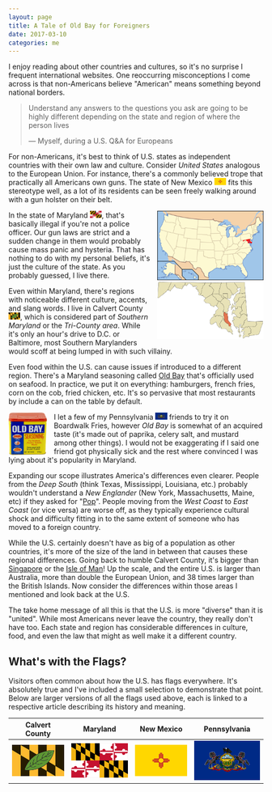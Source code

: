 ```yaml
---
layout: page
title: A Tale of Old Bay for Foreigners
date: 2017-03-10
categories: me
---
```


I enjoy reading about other countries and cultures, so it's no surprise I 
frequent international websites. One reoccurring misconceptions I come across is 
that non-Americans believe "American" means something beyond national borders.

> Understand any answers to the questions you ask are going to be highly 
> different depending on the state and region of where the person lives
>  
> &mdash; Myself, during a U.S. Q&A for Europeans

For non-Americans, it's best to think of U.S. states as independent countries 
with their own law and culture. Consider *United States* analogous to the 
European Union. For instance, there's a commonly believed trope that practically 
all Americans own guns. The state of New Mexico <img src="/assets/img/flags/new-mexico.png" style="height: 1em"> 
fits this stereotype well, as a lot of its residents can be seen freely walking 
around with a gun holster on their belt. 

<span style="float: right; text-align: left; width: 15em; margin-left: 1em">
    <img src="/assets/img/maps/usa.png">
    <span style="margin: 1em"></span>
    <img src="/assets/img/maps/maryland.png">
</span>

In the state of Maryland <img src="/assets/img/flags/maryland.png" style="height: 1em">, 
that's basically illegal if you're not a police officer. Our gun laws are strict 
and a sudden change in them would probably cause mass panic and hysteria. That 
has nothing to do with my personal beliefs, it's just the culture of the state. 
As you probably guessed, I live there. 


Even within Maryland, there's regions with noticeable different culture, 
accents, and slang words. I live in Calvert County <img src="/assets/img/flags/calvert.png" style="height: 1em">, 
which is considered part of *Southern Maryland* or the *Tri-County area*. While 
it's only an hour's drive to D.C. or Baltimore, most Southern Marylanders would 
scoff at being lumped in with such villainy.

Even food within the U.S. can cause issues if introduced to a different region.
There's a Maryland seasoning called [Old Bay](https://en.wikipedia.org/wiki/Old_Bay_Seasoning) 
that's officially used on seafood. In practice, we put it on everything: 
hamburgers, french fries, corn on the cob, fried chicken, etc. It's so pervasive 
that most restaurants by include a can on the table by default.

<img src="/assets/img/old-bay.png" style="float: left; text-align: right; margin-right: 1em; height: 6em">

I let a few of my Pennsylvania <img src="/assets/img/flags/pennsylvania.png" style="height: 1em"> 
friends to try it on Boardwalk Fries, however *Old Bay* is somewhat of an 
acquired taste (it's made out of paprika, celery salt, and mustard among other 
things). I would not be exaggerating if I said one friend got physically sick 
and the rest where convinced I was lying about it's popularity in Maryland. 

Expanding our scope illustrates America's differences even clearer. People from 
the *Deep South* (think Texas, Mississippi, Louisiana, etc.) probably wouldn't 
understand a *New Englander* (New York, Massachusetts, Maine, etc) if they asked
for "[Pop](http://popvssoda.com/)". People moving from the *West Coast* to 
*East Coast* (or vice versa) are worse off, as they typically experience 
cultural shock and difficulty fitting in to the same extent of someone who has 
moved to a foreign country.

While the U.S. certainly doesn't have as big of a population as other countries, 
it's more of the size of the land in between that causes these regional 
differences. Going back to humble Calvert County, it's bigger than 
[Singapore](https://en.wikipedia.org/wiki/Singapore) or the [Isle of Man](https://en.wikipedia.org/wiki/Isle_of_Man)!
Up the scale, and the entire U.S. is larger than Australia, more than double the 
European Union, and 38 times larger than the British Islands. Now consider the 
differences within those areas I mentioned and look back at the U.S.

The take home message of all this is that the U.S. is more "diverse" than it is 
"united". While most Americans never leave the country, they really don't have 
too. Each state and region has considerable differences in culture, food, and 
even the law that might as well make it a different country. 


## What's with the Flags?
Visitors often common about how the U.S. has flags everywhere. It's absolutely 
true and I've included a small selection to demonstrate that point. Below are 
larger versions of all the flags used above, each is linked to a respective 
article describing its history and meaning.

| Calvert County                                                                               | Maryland                                                                                      | New Mexico                                                                                          | Pennsylvania                                                                                                               |
|:--------------------------------------------------------------------------------------------:|:---------------------------------------------------------------------------------------------:|:---------------------------------------------------------------------------------------------------:|:--------------------------------------------------------------------------------------------------------------------------:|
| [![Calvert County](/assets/img/flags/calvert.png)](https://flagspot.net/flags/us-md-cv.html) | [![Maryland](/assets/img/flags/maryland.png)](https://en.wikipedia.org/wiki/Flag_of_Maryland) | [![New Mexico](/assets/img/flags/new-mexico.png)](https://en.wikipedia.org/wiki/Flag_of_New_Mexico) | [![Pennsylvania](/assets/img/flags/pennsylvania.png)](https://en.wikipedia.org/wiki/Flag_and_coat_of_arms_of_Pennsylvania) |
